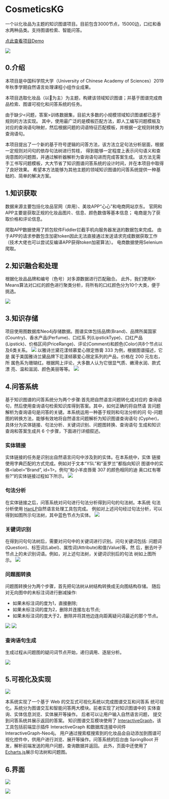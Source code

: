 # CosmeticsKG
一个以化妆品为主题的知识图谱项目。目前包含3000节点，15000边，口红和香水两种品类。支持图谱检索、智能问答。

[点此查看项目Demo](http://60.205.227.226:8080/CosmeticsKG-Web/)

![](images/exampleKG.jpg)
## 0.介绍
本项目是中国科学院大学（University of Chinese Academy of Sciences）2019年秋季学期自然语言处理课程小组作业成果。

本项目选取化妆品（以💄为主）为主题，构建该领域知识图谱；并基于图谱完成商品检索、图谱可视化和问答系统的任务。

由于缺少<问题，答案>训练数据集，目前大多数的小规模领域知识图谱都已基于规则的方法实现。
其中，使用最广泛的是模板匹配方法，即人工编写问题模板及对应的查询语句映射，然后根据问题的词语特征匹配模板，并根据一定规则转换为查询语句。

本项目提出了一个新的基于符号逻辑的问答方法，该方法立足句法分析层面，根据一定规则对问句的依存句法树进行剪枝，
得到能够一定程度上表示问句语义和查询意图的问题图，并通过解析器解析为查询语句进而完成答案生成。
该方法无需手工书写问题模板，大大节省了知识图谱问答系统的设计时间，并在本项目中取得了良好效果。
希望本方法能够为其他主题的领域知识图谱的问答系统提供一种基础的、简单的解决方案。

## 1.知识获取
数据来源主要包括化妆品官网（弃用）、美妆APP“心心”和电商网站京东。
官网和APP主要是获取正规的化妆品图片、信息、颜色数值等基本信息；
电商是为了获取价格和评论信息。

爬取APP数据使用了抓包软件Fiddler拦截手机向服务器发送的数据包来完成。
由于APP的请求参数包含加密token因此无法直接通过发送请求完成数据获取工作（技术大佬也可以尝试反编译APP获得token加密算法）。
电商数据使用Selenium爬取。
## 2.知识融合和处理
根据化妆品品牌和编号（色号）对多源数据进行匹配融合。
此外，我们使用K-Means算法对口红的颜色进行聚类分析，将所有的口红颜色分为10个大类，便于挑选。

![](images/color.png)

## 3.知识存储
项目使用图数据库Neo4j存储数据。图谱实体包括品牌(Brand)、品牌所属国家(Country)、香水产品(Perfume)、口红系 列(LipstickType)、口红产品(Lipstick)、价格区间(PriceRange)、评论(Comment)和颜色(Color)共8个节点以及6类关系。
![](images/schema.png)
以雅诗兰黛花漾倾慕爱心限定唇膏 333 为例，根据图谱描述，它是 属于美国雅诗兰黛品牌下花漾倾慕爱心限定系列的产品，价格在 200 元左右，所 属色系为珊瑚红。根据网上评论，大多数人认为它很显气质、嫩滑水润、款式漂 亮、温和滋润、颜色美丽等等。
![](images/example.jpg)
## 4.问答系统
基于知识图谱的问答系统分为两个步骤:首先把自然语言问题转化成对应的
查询语句，然后使用查询语句检索知识库得到答案。其中，如何正确的将自然语 言问题解析为查询语句是问答的关键。本系统运用一种基于规则和句法分析的问 句-问题图的转换方法，能够有效地将自然语言问题解析为知识图谱查询语句 (Cypher)，具体分为实体链接、句法分析、关键词识别、问题图转换、查询语句 生成和知识查询和答案生成共 6 个步骤，下面进行详细叙述。
### 实体链接
实体链接的任务是识别出自然语言问句中涉及到的实体。在本系统中，实体
链接使用字典匹配的方式完成。例如对于文本“YSL”和“圣罗兰”都指向知识 图谱中的实体<label=“Brand”, id=1>。例句“和小羊皮唇膏 307 的颜色相同的迪 奥口红有哪些?”的实体链接过程如下所示。
![](images/question.png)
### 句法分析
在实体链接之后，问答系统对问句进行句法分析得到问句的句法树。本系统
句法分析使用 [HanLP](https://github.com/hankcs/hanlp)自然语言处理工具包完成。 例如对上述问句经过句法分析，可以得到如图所示句法树，其中蓝色节点为实体。
![](images/tree1.png)
### 关键词识别
在得到问句句法树后，需要对问句中的关键词进行识别。问句关键词包括: 问题词(Question)、标签词(Label)、属性词(Attribute)和值(Value)等。然 后，删去叶子节点上的未识别词语。例如，对上述句法树，关键词识别后的句法 树如上图所示。
![](images/tree2.png)
### 问题图转换
问题图转换分为两个步骤，首先把句法树从树结构转换成无向图结构存储。 随后对无向图中的未标注词进行删减操作:
+ 如果未标注词的度为1，直接删除;
+ 如果未标注词的度为2，删除并连接左右节点;
+ 如果未标注词的度大于2，删除并将其他边连向距离疑问词最近的那个节点。

![](images/graph.png)
![](images/graph2.png)

### 查询语句生成
生成过程从问题图的疑问词节点开始，递归调用、逐层分析。

![](images/cpyher.png)

## 5.可视化及实现

![](images/web.png)

本系统实现了一个基于 Web 的交互式可视化系统以完成图谱交互和问答系
统可视化。系统分为图谱交互和智能问答两大模块。前者实现了对知识图谱中的 实体查询、实体信息浏览、实体展开等操作。
后者可以让用户输入自然语言问题， 提交到问答系统并展示返回的答案。
知识图谱交互模块使用了 [InteractiveGraph](https://github.com/grapheco/InteractiveGraph)，该工具包括前端显示插件 InteractiveGraph 和数据库连接中间件 InteractiveGraph-Neo4j。
用户通过搜索框搜索到的化妆品会自动添加到图谱可视化控件中，供用户进行浏览、展开等操作。问答系统的后台由 SpringBoot 开发，解析前端发送的用户问题，查询数据并返回。
此外，页面中还使用了 [Echarts.js](https://www.echartsjs.com/en/index.html)展示句法树和问题图。
## 6.界面

![](images/exampleHOME.png)

![](images/exampleqa.png)
